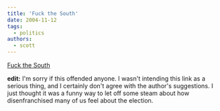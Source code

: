```yaml
---
title: 'Fuck the South'
date: 2004-11-12
tags:
  - politics
authors:
  - scott
---
```


[Fuck the South](http://www.fuckthesouth.com/ 'Fuck the South')

**edit:** I'm sorry if this offended anyone. I wasn't intending this link as a serious thing, and I certainly don't agree with the author's suggestions. I just thought it was a funny way to let off some steam about how disenfranchised many of us feel about the election.
